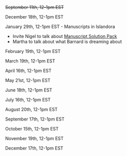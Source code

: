 ~~September 11th, 12-1pm EST~~

December 18th, 12-1pm EST

January 29th, 12-1pm EST - Manuscripts in Islandora
- Invite Nigel to talk about [Manuscript Solution Pack](https://github.com/discoverygarden/islandora_solution_pack_manuscript)
- Martha to talk about what Barnard is dreaming about

February 19th, 12-1pm EST

March 19th, 12-1pm EST

April 16th, 12-1pm EST

May 21st, 12-1pm EST

June 18th, 12-1pm EST

July 16th, 12-1pm EST

August 20th, 12-1pm EST

September 17th, 12-1pm EST

October 15th, 12-1pm EST

November 19th, 12-1pm EST

December 17th, 12-1pm EST

